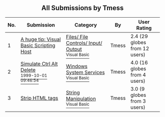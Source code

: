 ﻿<div align="center">

## All Submissions by Tmess

</div>

No.  | Submission | Category | By   | User Rating
---- | ---------- | -------- | ---- | -----------
1 | [A huge tip: Visual Basic Scripting Host<br />](https://github.com/Planet-Source-Code/tmess-a-huge-tip-visual-basic-scripting-host__1-1863) | [Files/ File Controls/ Input/ Output<br /><sup>Visual Basic</sup>](../ByCategory/files-file-controls-input-output__1-3.md) | Tmess | 2.4 (29 globes from 12 users)
2 | [Simulate Ctrl Alt Delete<br /><sup>1999-10-01 09:46:54</sup>](https://github.com/Planet-Source-Code/tmess-simulate-ctrl-alt-delete__1-3807) | [Windows System Services<br /><sup>Visual Basic</sup>](../ByCategory/windows-system-services__1-35.md) | Tmess | 4.0 (16 globes from 4 users)
3 | [Strip HTML tags<br />](https://github.com/Planet-Source-Code/tmess-strip-html-tags__1-1833) | [String Manipulation<br /><sup>Visual Basic</sup>](../ByCategory/string-manipulation__1-5.md) | Tmess | 3.0 (9 globes from 3 users)
